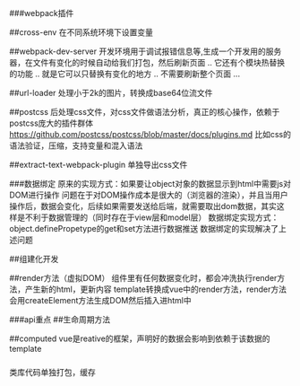 ###webpack插件

##cross-env
在不同系统环境下设置变量

##webpack-dev-server
开发环境用于调试报错信息等,生成一个开发用的服务器，在文件有变化的时候自动给我们打包，然后刷新页面 .. 它还有个模块热替换的功能 .. 就是它可以只替换有变化的地方 .. 不需要刷新整个页面 ... 

##url-loader
处理小于2k的图片，转换成base64位流文件

##postcss
后处理css文件，对css文件做语法分析，真正的核心操作，依赖于postcss庞大的插件群体
https://github.com/postcss/postcss/blob/master/docs/plugins.md
比如css的语法验证，压缩，支持变量和混入语法

##extract-text-webpack-plugin
单独导出css文件

###数据绑定
原来的实现方式：如果要让object对象的数据显示到html中需要js对DOM进行操作
问题在于对DOM操作成本是很大的（浏览器的渲染），并且当用户操作后，数据会变化，后续如果需要发送给后端，就需要取出dom数据，其实这样是不利于数据管理的（同时存在于view层和model层）
数据绑定实现方式：object.definePropetype的get和set方法进行数据推送
数据绑定的实现解决了上述问题


##组建化开发

##render方法（虚拟DOM）
组件里有任何数据变化时，都会冲洗执行render方法，产生新的html，更新内容
template转换成vue中的render方法，render方法会用createElement方法生成DOM然后插入进html中


###api重点
##生命周期方法

##computed
vue是reative的框架，声明好的数据会影响到依赖于该数据的template


###
类库代码单独打包，缓存



